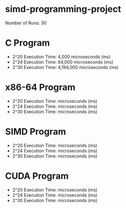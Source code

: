 # simd-programming-project

Number of Runs: 30

# C Program
- 2^20 Execution Time: 4,000 microseconds (ms)
- 2^24 Execution Time: 64,000 microseconds (ms)
- 2^30 Execution Time: 4,194,000 microseconds (ms)

# x86-64 Program
- 2^20 Execution Time:  microseconds (ms)
- 2^24 Execution Time:  microseconds (ms)
- 2^30 Execution Time:  microseconds (ms)

# SIMD Program
- 2^20 Execution Time:  microseconds (ms)
- 2^24 Execution Time:  microseconds (ms)
- 2^30 Execution Time:  microseconds (ms)

# CUDA Program
- 2^20 Execution Time:  microseconds (ms)
- 2^24 Execution Time:  microseconds (ms)
- 2^30 Execution Time:  microseconds (ms)
